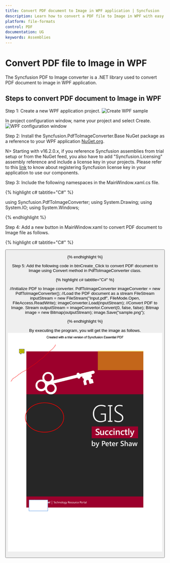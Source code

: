```yaml
---
title: Convert PDF document to Image in WPF application | Syncfusion
description: Learn how to convert a PDF file to Image in WPF with easy steps using System Drawing library.
platform: file-formats
control: PDF
documentation: UG
keywords: Assemblies
---
```


# Convert PDF file to Image in WPF

The Syncfusion PDF to Image converter is a .NET library used to convert PDF document to image in WPF application.

## Steps to convert PDF document to Image in WPF

Step 1: Create a new WPF application project.
![Create WPF sample](conversion_images/WPF_Step1.png)  

In project configuration window, name your project and select Create.
![WPF configuration window](conversion_images/WPF_Step2.png)

Step 2: Install the Syncfusion.PdfToImageConverter.Base NuGet package as a reference to your WPF application [NuGet.org](https://www.nuget.org/).

N> Starting with v16.2.0.x, if you reference Syncfusion assemblies from trial setup or from the NuGet feed, you also have to add "Syncfusion.Licensing" assembly reference and include a license key in your projects. Please refer to this [link](https://help.syncfusion.com/common/essential-studio/licensing/overview) to know about registering Syncfusion license key in your application to use our components.

Step 3: Include the following namespaces in the MainWindow.xaml.cs file.

{% highlight c# tabtitle="C#" %}

using Syncfusion.PdfToImageConverter;
using System.Drawing;
using System.IO;
using System.Windows;

{% endhighlight %}

Step 4: Add a new button in MainWindow.xaml to convert PDF document to Image file as follows.

{% highlight c# tabtitle="C#" %}

<Grid HorizontalAlignment="Left" Margin="0,0,0,-0.333" Width="793">
<Button Content="Convert PDF to Image" HorizontalAlignment="Left" Margin="318,210,0,0" VerticalAlignment="Top" Width="166" Click=" btnCreate_Click " Height="19"/>
<TextBlock HorizontalAlignment="Left" Margin="222,177,0,0" TextWrapping="Wrap" VerticalAlignment="Top" Height="17"/>
<TextBlock HorizontalAlignment="Left" Margin="291,175,0,0" TextWrapping="Wrap" Text="Click the button to convert PDF to Image." VerticalAlignment="Top"/>
</Grid>

{% endhighlight %}

Step 5: Add the following code in btnCreate_Click to convert PDF document to Image using Convert method in PdfToImageConverter class. 

{% highlight c# tabtitle="C#" %}

//Initialize PDF to Image converter.
PdfToImageConverter imageConverter = new PdfToImageConverter();
//Load the PDF document as a stream
FileStream inputStream = new FileStream("Input.pdf", FileMode.Open, FileAccess.ReadWrite);
imageConverter.Load(inputStream);
//Convert PDF to Image.
Stream outputStream = imageConvertor.Convert(0, false, false);
Bitmap image = new Bitmap(outputStream);
image.Save("sample.png");

{% endhighlight %}

By executing the program, you will get the image as follows.
![Convert PDFToImage WPF output](imageconversion_images/pdftoimageoutput.png)